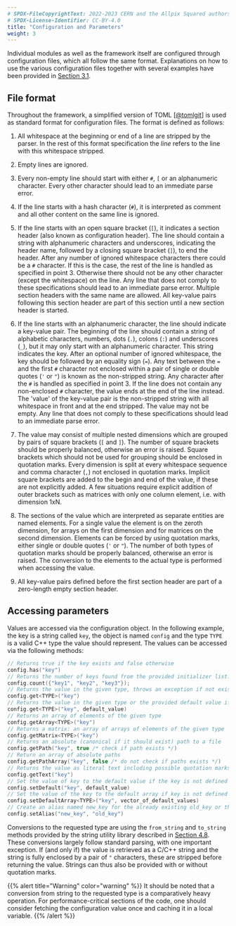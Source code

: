 ```yaml
---
# SPDX-FileCopyrightText: 2022-2023 CERN and the Allpix Squared authors
# SPDX-License-Identifier: CC-BY-4.0
title: "Configuration and Parameters"
weight: 3
---
```


Individual modules as well as the framework itself are configured through configuration files, which all follow the same
format. Explanations on how to use the various configuration files together with several examples have been provided in
[Section 3.1](../03_getting_started/01_configuration_files.md).

## File format

Throughout the framework, a simplified version of TOML \[[@tomlgit]\] is used as standard format for configuration files. The
format is defined as follows:

1. All whitespace at the beginning or end of a line are stripped by the parser. In the rest of this format specification the
   *line* refers to the line with this whitespace stripped.

2. Empty lines are ignored.

3. Every non-empty line should start with either `#`, `[` or an alphanumeric character. Every other character should lead to
   an immediate parse error.

4. If the line starts with a hash character (`#`), it is interpreted as comment and all other content on the same line is
   ignored.

5. If the line starts with an open square bracket (`[`), it indicates a section header (also known as configuration header).
   The line should contain a string with alphanumeric characters and underscores, indicating the header name, followed by a
   closing square bracket (`]`), to end the header. After any number of ignored whitespace characters there could be a `#`
   character. If this is the case, the rest of the line is handled as specified in point 3. Otherwise there should not be
   any other character (except the whitespace) on the line. Any line that does not comply to these specifications should
   lead to an immediate parse error. Multiple section headers with the same name are allowed. All key-value pairs following
   this section header are part of this section until a new section header is started.

6. If the line starts with an alphanumeric character, the line should indicate a key-value pair. The beginning of the line
   should contain a string of alphabetic characters, numbers, dots (`.`), colons (`:`) and underscores (`_`), but it may
   only start with an alphanumeric character. This string indicates the key. After an optional number of ignored whitespace,
   the key should be followed by an equality sign (`=`). Any text between the `=` and the first `#` character not enclosed
   within a pair of single or double quotes (`'` or `"`) is known as the non-stripped string. Any character after the `#` is
   handled as specified in point 3. If the line does not contain any non-enclosed `#` character, the value ends at the end
   of the line instead. The 'value' of the key-value pair is the non-stripped string with all whitespace in front and at the
   end stripped. The value may not be empty. Any line that does not comply to these specifications should lead to an
   immediate parse error.

7. The value may consist of multiple nested dimensions which are grouped by pairs of square brackets (`[` and `]`). The
   number of square brackets should be properly balanced, otherwise an error is raised. Square brackets which should not be
   used for grouping should be enclosed in quotation marks. Every dimension is split at every whitespace sequence and comma
   character (`,`) not enclosed in quotation marks. Implicit square brackets are added to the begin and end of the value, if
   these are not explicitly added. A few situations require explicit addition of outer brackets such as matrices with only
   one column element, i.e. with dimension 1xN.

8. The sections of the value which are interpreted as separate entities are named elements. For a single value the element
   is on the zeroth dimension, for arrays on the first dimension and for matrices on the second dimension. Elements can be
   forced by using quotation marks, either single or double quotes (`'` or `"`). The number of both types of quotation marks
   should be properly balanced, otherwise an error is raised. The conversion to the elements to the actual type is performed
   when accessing the value.

9. All key-value pairs defined before the first section header are part of a zero-length empty section header.

## Accessing parameters

Values are accessed via the configuration object. In the following example, the key is a string called `key`, the object is
named `config` and the type `TYPE` is a valid C++ type the value should represent. The values can be accessed via the
following methods:

```cpp
// Returns true if the key exists and false otherwise
config.has("key")
// Returns the number of keys found from the provided initializer list:
config.count({"key1", "key2", "key3"});
// Returns the value in the given type, throws an exception if not existing or a conversion to TYPE is not possible
config.get<TYPE>("key")
// Returns the value in the given type or the provided default value if it does not exist
config.get<TYPE>("key", default_value)
// Returns an array of elements of the given type
config.getArray<TYPE>("key")
// Returns a matrix: an array of arrays of elements of the given type
config.getMatrix<TYPE>("key")
// Returns an absolute (canonical if it should exist) path to a file
config.getPath("key", true /* check if path exists */)
// Return an array of absolute paths
config.getPathArray("key", false /* do not check if paths exists */)
// Returns the value as literal text including possible quotation marks
config.getText("key")
// Set the value of key to the default value if the key is not defined
config.setDefault("key", default_value)
// Set the value of the key to the default array if key is not defined
config.setDefaultArray<TYPE>("key", vector_of_default_values)
// Create an alias named new_key for the already existing old_key or throws an exception if the old_key does not exist
config.setAlias("new_key", "old_key")
```

Conversions to the requested type are using the `from_string` and `to_string` methods provided by the string utility library
described in [Section 4.8](./08_logging.md#internal-utilities). These conversions largely follow standard parsing, with one
important exception. If (and only if) the value is retrieved as a C/C++ string and the string is fully enclosed by a pair of
`"` characters, these are stripped before returning the value. Strings can thus also be provided with or without quotation
marks.

{{% alert title="Warning" color="warning" %}}
It should be noted that a conversion from string to the requested type is a comparatively heavy operation. For
performance-critical sections of the code, one should consider fetching the configuration value once and caching it in a
local variable.
{{% /alert %}}


[@tomlgit]: https://github.com/toml-lang/toml
